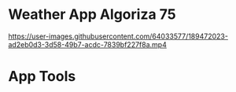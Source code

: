 # Weather App Algoriza 75



https://user-images.githubusercontent.com/64033577/189472023-ad2eb0d3-3d58-49b7-acdc-7839bf227f8a.mp4






# App Tools


